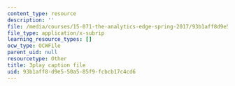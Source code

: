 ```yaml
---
content_type: resource
description: ''
file: /media/courses/15-071-the-analytics-edge-spring-2017/93b1aff8d9e550a585f9fcbcb17c4cd6_4YP38f2u36E.vtt
file_type: application/x-subrip
learning_resource_types: []
ocw_type: OCWFile
parent_uid: null
resourcetype: Other
title: 3play caption file
uid: 93b1aff8-d9e5-50a5-85f9-fcbcb17c4cd6
---
```

